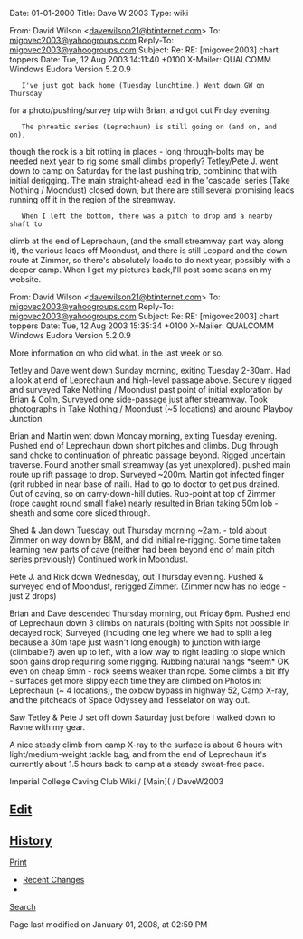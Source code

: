 Date: 01-01-2000
Title: Dave W 2003
Type: wiki



From: David Wilson &lt;davewilson21@btinternet.com&gt; To:
migovec2003@yahoogroups.com Reply-To: migovec2003@yahoogroups.com
Subject: Re: RE: \[migovec2003\] chart toppers Date: Tue, 12 Aug 2003
14:11:40 +0100 X-Mailer: QUALCOMM Windows Eudora Version 5.2.0.9





       I've just got back home (Tuesday lunchtime.) Went down GW on Thursday

for a photo/pushing/survey trip with Brian, and got out Friday evening.

       The phreatic series (Leprechaun) is still going on (and on, and on),

though the rock is a bit rotting in places - long through-bolts may be
needed next year to rig some small climbs properly? Tetley/Pete J. went
down to camp on Saturday for the last pushing trip, combining that with
initial derigging. The main straight-ahead lead in the 'cascade' series
(Take Nothing / Moondust) closed down, but there are still several
promising leads running off it in the region of the streamway.





       When I left the bottom, there was a pitch to drop and a nearby shaft to

climb at the end of Leprechaun, (and the small streamway part way along
it), the various leads off Moondust, and there is still Leopard and the
down route at Zimmer, so there's absolutely loads to do next year,
possibly with a deeper camp. When I get my pictures back,I'll post some
scans on my website.

From: David Wilson &lt;davewilson21@btinternet.com&gt; To:
migovec2003@yahoogroups.com Reply-To: migovec2003@yahoogroups.com
Subject: Re: RE: \[migovec2003\] chart toppers Date: Tue, 12 Aug 2003
15:35:34 +0100 X-Mailer: QUALCOMM Windows Eudora Version 5.2.0.9

More information on who did what. in the last week or so.

Tetley and Dave went down Sunday morning, exiting Tuesday 2-30am. Had a
look at end of Leprechaun and high-level passage above. Securely rigged
and surveyed Take Nothing / Moondust past point of initial exploration
by Brian & Colm, Surveyed one side-passage just after streamway. Took
photographs in Take Nothing / Moondust (\~5 locations) and around
Playboy Junction.

Brian and Martin went down Monday morning, exiting Tuesday evening.
Pushed end of Leprechaun down short pitches and climbs. Dug through sand
choke to continuation of phreatic passage beyond. Rigged uncertain
traverse. Found another small streamway (as yet unexplored). pushed main
route up rift passage to drop. Surveyed \~200m. Martin got infected
finger (grit rubbed in near base of nail). Had to go to doctor to get
pus drained. Out of caving, so on carry-down-hill duties. Rub-point at
top of Zimmer (rope caught round small flake) nearly resulted in Brian
taking 50m lob - sheath and some core sliced through.

Shed & Jan down Tuesday, out Thursday morning \~2am. - told about Zimmer
on way down by B&M, and did initial re-rigging. Some time taken learning
new parts of cave (neither had been beyond end of main pitch series
previously) Continued work in Moondust.

Pete J. and Rick down Wednesday, out Thursday evening. Pushed & surveyed
end of Moondust, rerigged Zimmer. (Zimmer now has no ledge - just 2
drops)

Brian and Dave descended Thursday morning, out Friday 6pm. Pushed end of
Leprechaun down 3 climbs on naturals (bolting with Spits not possible in
decayed rock) Surveyed (including one leg where we had to split a leg
because a 30m tape just wasn't long enough) to junction with large
(climbable?) aven up to left, with a low way to right leading to slope
which soon gains drop requiring some rigging. Rubbing natural hangs
\*seem\* OK even on cheap 9mm - rock seems weaker than rope. Some climbs
a bit iffy - surfaces get more slippy each time they are climbed on
Photos in: Leprechaun (\~ 4 locations), the oxbow bypass in highway 52,
Camp X-ray, and the pitcheads of Space Odyssey and Tesselator on way
out.

Saw Tetley & Pete J set off down Saturday just before I walked down to
Ravne with my gear.

A nice steady climb from camp X-ray to the surface is about 6 hours with
light/medium-weight tackle bag, and from the end of Leprechaun it's
currently about 1.5 hours back to camp at a steady sweat-free pace.







Imperial College Caving Club Wiki /
[Main]( /
DaveW2003





[Edit](DaveW2003?action=edit)
-
[History](DaveW2003?action=diff)
-
[Print](DaveW2003?action=print)
- [Recent
Changes](RecentChanges)
-
[Search](https://union.ic.ac.uk/rcc/caving/old/wiki/edit.php?n=Site.Search)





Page last modified on January 01, 2008, at 02:59 PM
